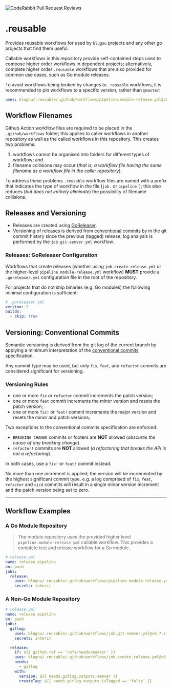 <!-- markdownlint-disable MD041 -->
![CodeRabbit Pull Request Reviews](https://img.shields.io/coderabbit/prs/github/blugnu/.reusable?utm_source=oss&utm_medium=github&utm_campaign=blugnu%2F.reusable&color=FF5700&logo=coderabbit)
<!-- markdownlint-enable -->

# .reusable

Provides reusable workflows for used by `blugnu` projects and any other go projects that find them useful.

Callable workflows in this repository provide self-contained steps used to compose higher order workflows
in dependent projects; alternatively, complete higher order `.reusable` workflows that are also provided
for common use cases, such as Go module releases.

To avoid workflows being broken by changes to `.reusable` workflows, it is recommended to pin workflows to
a specific version, rather than `@master`:

```yml
uses: blugnu/.reusable/.github/workflows/pipeline.module-release.yml@v0.7.2
```

## Workflow Filenames

Github Action workflow files are required to be placed in the `.github/workflows` folder; this applies to
caller workflows in another repository as well as the called workflows in this repository. This creates two
problems:

1. workflows cannot be organised into folders for different types of workflow; and
2. filename collisions may occur (_that is, a workflow file having the same filename as a workflow file
   in the caller repository_).

To address these problems `.reusable` workflow files are named with a prefix that indicates the type of
workflow in the file (`job.` or `pipeline.`); this also reduces (_but does not entirely eliminate_) the
possibility of filename collisions.

## Releases and Versioning

- Releases are created using [GoReleaser](https://goreleaser.com/).
- Versioning of releases is derived from [conventional commits](https://www.conventionalcommits.org) by
in the git commit history since the previous (tagged) release; log analysis is performed by the `job.git-semver.yml` workflow.

### Releases: GoReleaser Configuration

Workflows that create releases (whether using `job.create-release.yml` or the higher-level
`pipeline.module-release.yml` workflow) **MUST** provide a `.goreleaser.yml` configuration file in the
root of the repository.

For projects that do not ship binaries (e.g. Go modules) the following minimal configuration is sufficient:

```yml
# .goreleaser.yml
version: 2
builds:
  - skip: true
```

## Versioning: Conventional Commits

Semantic versioning is derived from the git log of the current branch by applying a minimum interpretation of the
[conventional commits](https://www.conventionalcommits.org) specification.

Any commit type may be used, but only `fix`, `feat`, and `refactor` commits are considered significant for versioning.

### Versioning Rules

- one or more `fix` or `refactor` commit increments the patch version;
- one or more `feat` commit increments the minor version and resets the patch version;
- one or more `fix!` or `feat!` commit increments the major version and resets the minor and patch versions;

Two exceptions to the conventional commits specification are enforced:

- `BREAKING CHANGE` commits or footers are **NOT** allowed (_obscures the cause of any breaking change_).
- `refactor!` commits are **NOT** allowed (_a refactoring that breaks the API is not a refactoring_).

In both cases, use a `fix!` or `feat!` commit instead.

No more than one increment is applied; the version will be incremented by the highest significant commit type.
e.g. a log comprised of `fix`, `feat`, `refactor` and `cicd` commits will result in a single minor version increment
and the patch version being set to zero.

---

## Workflow Examples

### A Go Module Repository

> The module repository uses the provided higher level `pipeline.module-release.yml` callable workflow.
> This provides a complete test and release workflow for a Go module.

```yml
# release.yml
name: release pipeline
on: push
jobs:
  release:
    uses: blugnu/.reusable/.github/workflows/pipeline.module-release.yml@v0.7.2
    secrets: inherit
```

### A Non-Go Module Repository

```yml
# release.yml
name: release pipeline
on: push
jobs:
  gitlog:
    uses: blugnu/.reusable/.github/workflows/job.git-semver.yml@v0.7.2
    secrets: inherit

  release:
    if: ${{ github.ref == 'refs/heads/master' }}
    uses: blugnu/.reusable/.github/workflows/job.create-release.yml@v0.7.2
    needs:
      - gitlog
    with:
      version: ${{ needs.gitlog.outputs.semver }}
      createTag: ${{ needs.gitlog.outputs.isTagged == 'false' }}
```
